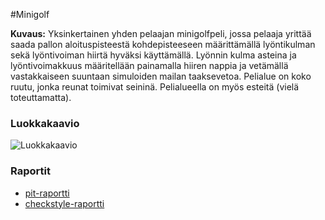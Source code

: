 #Minigolf

**Kuvaus:** Yksinkertainen yhden pelaajan minigolfpeli, jossa pelaaja yrittää saada pallon aloituspisteestä kohdepisteeseen määrittämällä lyöntikulman sekä lyöntivoiman hiirtä hyväksi käyttämällä. Lyönnin kulma asteina ja lyöntivoimakkuus määritellään painamalla hiiren nappia ja vetämällä vastakkaiseen suuntaan simuloiden mailan taaksevetoa. Pelialue on koko ruutu, jonka reunat toimivat seininä. Pelialueella on myös esteitä (vielä toteuttamatta).

### Luokkakaavio

![Luokkakaavio](luokkakaavio.png)

### Raportit

* [pit-raportti](https://htmlpreview.github.io/?https://github.com/yussiv/Minigolf/blob/master/dokumentaatio/checkstyle-raportti/checkstyle.html)
* [checkstyle-raportti](https://htmlpreview.github.io/?https://github.com/yussiv/Minigolf/blob/master/dokumentaatio/pit-raportti/index.html)